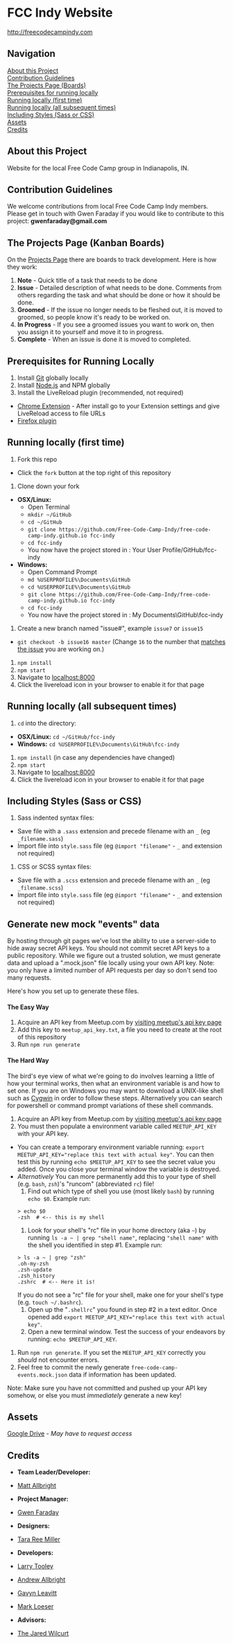 # FCC Indy Website

http://freecodecampindy.com

## Navigation

[About this Project](#about-this-project)  
[Contribution Guidelines](#contribution-guidelines)  
[The Projects Page (Boards)](#the-projects-page-boards)  
[Prerequisites for running locally](#prerequisites-for-running-locally)  
[Running locally (first time)](#running-locally-first-time)  
[Running locally (all subsequent times)](#running-locally-all-subsequent-times)  
[Including Styles (Sass or CSS)](#including-styles-sass-or-css)  
[Assets](#assets)  
[Credits](#credits)


## About this Project

Website for the local Free Code Camp group in Indianapolis, IN.


## Contribution Guidelines

We welcome contributions from local Free Code Camp Indy members.
Please get in touch with Gwen Faraday if you would like to contribute to this project: __gwenfaraday@gmail.com__


## The Projects Page (Kanban Boards)

On the [Projects Page](https://github.com/Free-Code-Camp-Indy/free-code-camp-indy.github.io/projects) there are boards to track development. Here is how they work:

1. **Note** - Quick title of a task that needs to be done
1. **Issue** - Detailed description of what needs to be done. Comments from others regarding the task and what should be done or how it should be done.
1. **Groomed** - If the issue no longer needs to be fleshed out, it is moved to groomed, so people know it's ready to be worked on.
1. **In Progress** - If you see a groomed issues you want to work on, then you assign it to yourself and move it to in progress.
1. **Complete** - When an issue is done it is moved to completed.


## Prerequisites for Running Locally

1. Install [Git](http://git-scm.com) globally locally
1. Install [Node.js](http://nodejs.org) and NPM globally
1. Install the LiveReload plugin (recommended, not required)
 * [Chrome Extension](https://chrome.google.com/webstore/detail/livereload/jnihajbhpnppcggbcgedagnkighmdlei?hl=en) - After install go to your Extension settings and give LiveReload access to file URLs
 * [Firefox plugin](https://addons.mozilla.org/en-US/firefox/addon/livereload/)


## Running locally (first time)

1. Fork this repo

 * Click the `fork` button at the top right of this repository

1. Clone down your fork

  * **OSX/Linux:**
    * Open Terminal
    * `mkdir ~/GitHub`
    * `cd ~/GitHub`
    * `git clone https://github.com/Free-Code-Camp-Indy/free-code-camp-indy.github.io fcc-indy`
    * `cd fcc-indy`
    * You now have the project stored in : Your User Profile/GitHub/fcc-indy
  * **Windows:**
    * Open Command Prompt
    * `md %USERPROFILE%\Documents\GitHub`
    * `cd %USERPROFILE%\Documents\GitHub`
    * `git clone https://github.com/Free-Code-Camp-Indy/free-code-camp-indy.github.io fcc-indy`
    * `cd fcc-indy`
    * You now have the project stored in : My Documents\GitHub\fcc-indy

1. Create a new branch named "issue#", example `issue7` or `issue15`
  * `git checkout -b issue16 master` (Change `16` to the number that [matches the issue](https://github.com/Free-Code-Camp-Indy/free-code-camp-indy.github.io/issues) you are working on.)
1. `npm install`
1. `npm start`
1. Navigate to [localhost:8000](http://localhost:8000)
1. Click the livereload icon in your browser to enable it for that page


## Running locally (all subsequent times)

1. `cd` into the directory:
  * **OSX/Linux:** `cd ~/GitHub/fcc-indy`
  * **Windows:** `cd %USERPROFILE%\Documents\GitHub\fcc-indy`
1. `npm install` (in case any dependencies have changed)
1. `npm start`
1. Navigate to [localhost:8000](http://localhost:8000)
1. Click the livereload icon in your browser to enable it for that page

## Including Styles (Sass or CSS)

1. Sass indented syntax files:

  * Save file with a `.sass` extension and precede filename with an `_` (eg `_filename.sass`)
  * Import file into `style.sass` file (eg `@import "filename"` - `_` and extension not required)

1. CSS or SCSS syntax files:

  * Save file with a `.scss` extension and precede filename with an `_` (eg `_filename.scss`)
  * Import file into `style.sass` file (eg `@import "filename"` - `_` and extension not required)

## Generate new mock "events" data
By hosting through git pages we've lost the ability to use a server-side to hide away secret API keys.  You should not commit secret API keys to a public repository. While we figure out a trusted solution, we must generate data and upload a ".mock.json" file locally using your own API key.  Note: you only have a limited number of API requests per day so don't send too many requests.

Here's how you set up to generate these files.

#### The Easy Way
1. Acquire an API key from Meetup.com by [visiting meetup's api key page](https://secure.meetup.com/meetup_api/key/)
1. Add this key to `meetup_api_key.txt`, a file you need to create at the root of this repository
1. Run `npm run generate`

#### The Hard Way
The bird's eye view of what we're going to do involves learning a little of how your terminal works, then what an environment variable is and how to set one.  If you are on Windows you may want to download a UNIX-like shell such as [Cygwin](https://www.cygwin.com/) in order to follow these steps.  Alternatively you can search for powershell or command prompt variations of these shell commands.

1. Acquire an API key from Meetup.com by [visiting meetup's api key page](https://secure.meetup.com/meetup_api/key/)
1. You must then populate a environment variable called `MEETUP_API_KEY` with your API key.
  * You can create a temporary environment variable running: `export MEETUP_API_KEY="replace this text with actual key"`.  You can then test this by running `echo $MEETUP_API_KEY` to see the secret value you added.  Once you close your terminal window the variable is destroyed.
  * _Alternatively_ You can more permanently add this to your type of shell (e.g. `bash`, `zsh`)'s "runcom" (abbreviated `rc`) file!
    1. Find out which type of shell you use (most likely `bash`) by running `echo $0`.  Example run:
    ```
    > echo $0
    -zsh  # <-- this is my shell
    ```
    1. Look for your shell's "rc" file in your home directory (aka `~`) by running `ls -a ~ | grep "shell name"`, replacing `"shell name"` with the shell you identified in step #1.  Example run:
    ```
    > ls -a ~ | grep "zsh"
    .oh-my-zsh
    .zsh-update
    .zsh_history
    .zshrc  # <-- Here it is!
    ```
    If you do not see a "rc" file for your shell, make one for your shell's type (e.g. `touch ~/.bashrc`).
    1. Open up the "`.shellrc`" you found in step #2 in a text editor.  Once opened add `export MEETUP_API_KEY="replace this text with actual key"`.
    1. Open a new terminal window.  Test the success of your endeavors by running: `echo $MEETUP_API_KEY`.
1. Run `npm run generate`.  If you set the `MEETUP_API_KEY` correctly you _should_ not encounter errors.
1. Feel free to commit the newly generate `free-code-camp-events.mock.json` data if information has been updated.

Note: Make sure you have not committed and pushed up your API key somehow, or else you must *immediately* generate a new key!

## Assets

[Google Drive](https://drive.google.com/drive/u/2/folders/0Bx3Axcu05dYsQW1raUFCSGM1Vzg) - *May have to request access*


## Credits

* __Team Leader/Developer:__

 * [Matt Allbright](https://github.com/orgs/Free-Code-Camp-Indy/people/mattattaq)

* __Project Manager:__

 * [Gwen Faraday](https://github.com/gwenf)

* __Designers:__

 * [Tara Ree Miller](https://github.com/tararee)

* __Developers:__

 * [Larry Tooley](https://github.com/larrytooley)
 * [Andrew Allbright](https://github.com/aallbrig)
 * [Gavyn Leavitt](https://github.com/Firearrow5235)
 * [Mark Loeser](https://github.com/MarkLoeser)

* __Advisors:__

 * [The Jared Wilcurt](https://github.com/TheJaredWilcurt)
